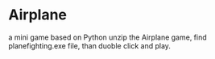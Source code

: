 # Airplane
a mini game based on Python
unzip the Airplane game, find planefighting.exe file, than duoble click and play.
